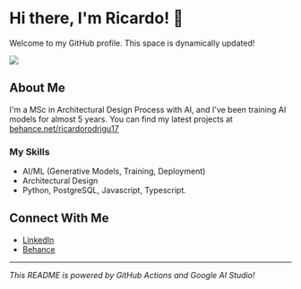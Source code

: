# Hi there, I'm Ricardo! 👋

Welcome to my GitHub profile. This space is dynamically updated!

<!-- GENERATED_SVG_START -->
[![](https://raw.githubusercontent.com/rickkk856/rickkk856/rickkk856.svg)](https://www.behance.net/ricardorodrigu17)
<!-- GENERATED_SVG_END -->

## About Me
I'm a MSc in Architectural Design Process with AI, and I've been training AI models for almost 5 years.
You can find my latest projects at [behance.net/ricardorodrigu17](https://www.behance.net/ricardorodrigu17)

### My Skills
- AI/ML (Generative Models, Training, Deployment)
- Architectural Design
- Python, PostgreSQL, Javascript, Typescript.

## Connect With Me
- [LinkedIn](https://linkedin.com/in/your_linkedin_profile)
- [Behance](https://www.behance.net/ricardorodrigu17)

---
*This README is powered by GitHub Actions and Google AI Studio!*
